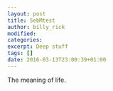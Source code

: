 ```yaml
---
layout: post
title: SebMtest
author: billy_rick
modified:
categories: 
excerpt: Deep stuff
tags: []
date: 2016-03-13T23:00:39+01:00
---
```


The meaning of life.

